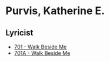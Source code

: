 # Purvis, Katherine E.

## Lyricist

- [701 - Walk Beside Me](/hymns/701.md)
- [701A - Walk Beside Me](/hymns/701A.md)

